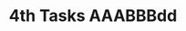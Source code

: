 ---
title: 4th Tasks AAABBBdd
description: This is my 4th card
issue: 20
status: Backlog
size: M
estimate: 10
devHours: 9
qaHours: 1
plannedStart: '2025-09-02'
plannedEnd: '2025-09-22'
actualStart: '2025-09-23'
actualEnd: '2025-09-27'
assignees:
  - sctgithub
labels:
  - enhancement
  - bug
priority: High
sprint: Sprint 2
relationships:
  - #18
comments: |
  - Comment 1+++++++
  - Comment 2++++
  - [2025-08-21] sctgithub : new comment6+++++
  - new comment
---